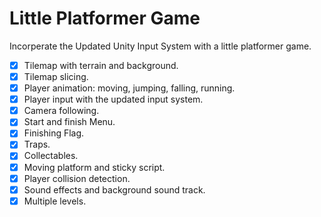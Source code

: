 # Little Platformer Game

Incorperate the Updated Unity Input System with a little platformer game.

- [x] Tilemap with terrain and background.
- [x] Tilemap slicing.
- [x] Player animation: moving, jumping, falling, running.
- [x] Player input with the updated input system.
- [x] Camera following.
- [x] Start and finish Menu.
- [x] Finishing Flag.
- [x] Traps.
- [x] Collectables.
- [x] Moving platform and sticky script.
- [x] Player collision detection.
- [x] Sound effects and background sound track.
- [x] Multiple levels.
